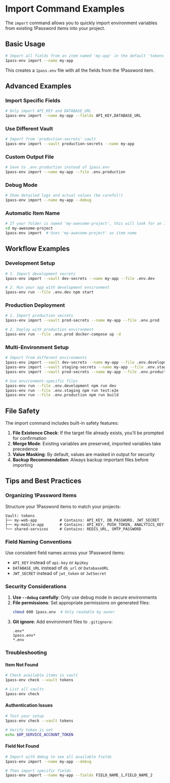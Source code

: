 # Import Command Examples

The `import` command allows you to quickly import environment variables from existing 1Password items into your project.

## Basic Usage

```bash
# Import all fields from an item named 'my-app' in the default 'tokens' vault
1pass-env import --name my-app
```

This creates a `1pass.env` file with all the fields from the 1Password item.

## Advanced Examples

### Import Specific Fields
```bash
# Only import API_KEY and DATABASE_URL
1pass-env import --name my-app --fields API_KEY,DATABASE_URL
```

### Use Different Vault
```bash
# Import from 'production-secrets' vault
1pass-env import --vault production-secrets --name my-app
```

### Custom Output File
```bash
# Save to .env.production instead of 1pass.env
1pass-env import --name my-app --file .env.production
```

### Debug Mode
```bash
# Show detailed logs and actual values (be careful!)
1pass-env import --name my-app --debug
```

### Automatic Item Name
```bash
# If your folder is named 'my-awesome-project', this will look for an item with the same name
cd my-awesome-project
1pass-env import  # Uses 'my-awesome-project' as item name
```

## Workflow Examples

### Development Setup
```bash
# 1. Import development secrets
1pass-env import --vault dev-secrets --name my-app --file .env.dev

# 2. Run your app with development environment
1pass-env run --file .env.dev npm start
```

### Production Deployment
```bash
# 1. Import production secrets
1pass-env import --vault prod-secrets --name my-app --file .env.prod

# 2. Deploy with production environment
1pass-env run --file .env.prod docker-compose up -d
```

### Multi-Environment Setup
```bash
# Import from different environments
1pass-env import --vault dev-secrets --name my-app --file .env.development
1pass-env import --vault staging-secrets --name my-app --file .env.staging  
1pass-env import --vault prod-secrets --name my-app --file .env.production

# Use environment-specific files
1pass-env run --file .env.development npm run dev
1pass-env run --file .env.staging npm run test:e2e
1pass-env run --file .env.production npm run build
```

## File Safety

The import command includes built-in safety features:

1. **File Existence Check**: If the target file already exists, you'll be prompted for confirmation
2. **Merge Mode**: Existing variables are preserved, imported variables take precedence
3. **Value Masking**: By default, values are masked in output for security
4. **Backup Recommendation**: Always backup important files before importing

## Tips and Best Practices

### Organizing 1Password Items

Structure your 1Password items to match your projects:

```
Vault: tokens
├── my-web-app          # Contains: API_KEY, DB_PASSWORD, JWT_SECRET
├── my-mobile-app       # Contains: API_KEY, PUSH_TOKEN, ANALYTICS_KEY
└── shared-services     # Contains: REDIS_URL, SMTP_PASSWORD
```

### Field Naming Conventions

Use consistent field names across your 1Password items:
- `API_KEY` instead of `api-key` or `ApiKey`
- `DATABASE_URL` instead of `db_url` or `DatabaseURL`
- `JWT_SECRET` instead of `jwt_token` or `JwtSecret`

### Security Considerations

1. **Use `--debug` carefully**: Only use debug mode in secure environments
2. **File permissions**: Set appropriate permissions on generated files:
   ```bash
   chmod 600 1pass.env  # Only readable by owner
   ```
3. **Git ignore**: Add environment files to `.gitignore`:
   ```
   .env*
   1pass.env*
   *.env
   ```

### Troubleshooting

#### Item Not Found
```bash
# Check available items in vault
1pass-env check --vault tokens

# List all vaults
1pass-env check
```

#### Authentication Issues
```bash
# Test your setup
1pass-env check --vault tokens

# Verify token is set
echo $OP_SERVICE_ACCOUNT_TOKEN
```

#### Field Not Found
```bash
# Import with debug to see all available fields
1pass-env import --name my-app --debug

# Then import specific fields
1pass-env import --name my-app --fields FIELD_NAME_1,FIELD_NAME_2
```
